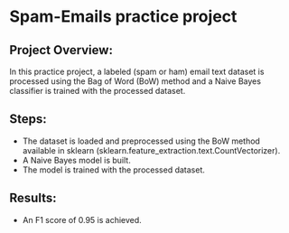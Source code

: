 # Spam-Emails practice project

## Project Overview:
In this practice project, a labeled (spam or ham) email text dataset is processed using the Bag of Word (BoW) method and a Naive Bayes classifier is trained with the processed dataset.

## Steps:
* The dataset is loaded and preprocessed using the BoW method available in sklearn (sklearn.feature_extraction.text.CountVectorizer).
* A Naive Bayes model is built.
* The model is trained with the processed dataset.

## Results:
* An F1 score of 0.95 is achieved.
